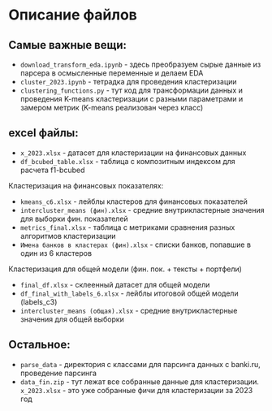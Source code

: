 # Описание файлов
## Самые важные вещи:
- `download_transform_eda.ipynb` - здесь преобразуем сырые данные из парсера в осмысленные переменные и делаем EDA
- `cluster_2023.ipynb` - тетрадка для проведения кластеризации 
- `clustering_functions.py` - тут код для трансформации данных и проведения K-means кластеризации с разными параметрами и замером метрик (K-means реализован через класс)

## excel файлы:
- `x_2023.xlsx` - датасет для кластеризации на финансовых данных
- `df_bcubed_table.xlsx` - таблица с композитным индексом для расчета f1-bcubed

Кластеризация на финансовых показателях:
- `kmeans_c6.xlsx` - лейблы кластеров для финансовых показателей
- `intercluster_means (фин).xlsx` - средние внутрикластерные значения для выборки фин. показателей
- `metrics_final.xlsx` - таблица с метриками сравнения разных алгоритмов кластеризации
- `Имена банков в кластерах (фин).xlsx` - списки банков, попавшие в один из 6 кластеров 

Кластеризация для общей модели (фин. пок. + тексты + портфели)
- `final_df.xlsx` - склеенный датасет для общей модели
- `df_final_with_labels_6.xlsx` - лейблы итоговой общей модели (labels_c3)
- `intercluster_means (общая).xlsx` - средние внутрикластерные значения для общей выборки

## Остальное:
- `parse_data` - директория с классами для парсинга данных с banki.ru, проведение парсинга 
- `data_fin.zip` - тут лежат все собранные данные для кластеризации. `x_2023.xlsx` - это уже собранные фичи для кластеризации за 2023 год


